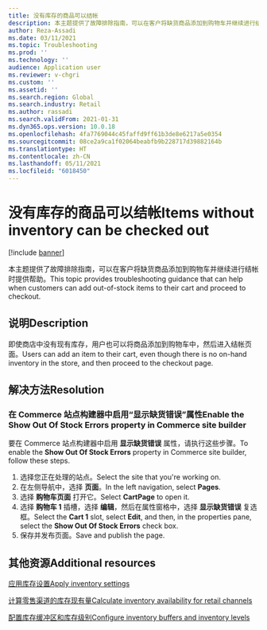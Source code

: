 ```yaml
---
title: 没有库存的商品可以结帐
description: 本主题提供了故障排除指南，可以在客户将缺货商品添加到购物车并继续进行结帐时提供帮助。
author: Reza-Assadi
ms.date: 03/11/2021
ms.topic: Troubleshooting
ms.prod: ''
ms.technology: ''
audience: Application user
ms.reviewer: v-chgri
ms.custom: ''
ms.assetid: ''
ms.search.region: Global
ms.search.industry: Retail
ms.author: rassadi
ms.search.validFrom: 2021-01-31
ms.dyn365.ops.version: 10.0.18
ms.openlocfilehash: 4fa7769044c45faffd9ff61b3de8e6217a5e0354
ms.sourcegitcommit: 08ce2a9ca1f02064beabfb9b228717d39882164b
ms.translationtype: HT
ms.contentlocale: zh-CN
ms.lasthandoff: 05/11/2021
ms.locfileid: "6018450"
---
```

# <a name="items-without-inventory-can-be-checked-out"></a><span data-ttu-id="6107e-103">没有库存的商品可以结帐</span><span class="sxs-lookup"><span data-stu-id="6107e-103">Items without inventory can be checked out</span></span>

[!include [banner](../../includes/banner.md)]

<span data-ttu-id="6107e-104">本主题提供了故障排除指南，可以在客户将缺货商品添加到购物车并继续进行结帐时提供帮助。</span><span class="sxs-lookup"><span data-stu-id="6107e-104">This topic provides troubleshooting guidance that can help when customers can add out-of-stock items to their cart and proceed to checkout.</span></span>

## <a name="description"></a><span data-ttu-id="6107e-105">说明</span><span class="sxs-lookup"><span data-stu-id="6107e-105">Description</span></span>

<span data-ttu-id="6107e-106">即使商店中没有现有库存，用户也可以将商品添加到购物车中，然后进入结帐页面。</span><span class="sxs-lookup"><span data-stu-id="6107e-106">Users can add an item to their cart, even though there is no on-hand inventory in the store, and then proceed to the checkout page.</span></span>

## <a name="resolution"></a><span data-ttu-id="6107e-107">解决方法</span><span class="sxs-lookup"><span data-stu-id="6107e-107">Resolution</span></span>

### <a name="enable-the-show-out-of-stock-errors-property-in-commerce-site-builder"></a><span data-ttu-id="6107e-108">在 Commerce 站点构建器中启用“显示缺货错误”属性</span><span class="sxs-lookup"><span data-stu-id="6107e-108">Enable the Show Out Of Stock Errors property in Commerce site builder</span></span>

<span data-ttu-id="6107e-109">要在 Commerce 站点构建器中启用 **显示缺货错误** 属性，请执行这些步骤。</span><span class="sxs-lookup"><span data-stu-id="6107e-109">To enable the **Show Out Of Stock Errors** property in Commerce site builder, follow these steps.</span></span>

1. <span data-ttu-id="6107e-110">选择您正在处理的站点。</span><span class="sxs-lookup"><span data-stu-id="6107e-110">Select the site that you're working on.</span></span>
1. <span data-ttu-id="6107e-111">在左侧导航中，选择 **页面**。</span><span class="sxs-lookup"><span data-stu-id="6107e-111">In the left navigation, select **Pages**.</span></span>
1. <span data-ttu-id="6107e-112">选择 **购物车页面** 打开它。</span><span class="sxs-lookup"><span data-stu-id="6107e-112">Select **CartPage** to open it.</span></span>
1. <span data-ttu-id="6107e-113">选择 **购物车 1** 插槽，选择 **编辑**，然后在属性窗格中，选择 **显示缺货错误** 复选框。</span><span class="sxs-lookup"><span data-stu-id="6107e-113">Select the **Cart 1** slot, select **Edit**, and then, in the properties pane, select the **Show Out Of Stock Errors** check box.</span></span>
1. <span data-ttu-id="6107e-114">保存并发布页面。</span><span class="sxs-lookup"><span data-stu-id="6107e-114">Save and publish the page.</span></span>

## <a name="additional-resources"></a><span data-ttu-id="6107e-115">其他资源</span><span class="sxs-lookup"><span data-stu-id="6107e-115">Additional resources</span></span>

[<span data-ttu-id="6107e-116">应用库存设置</span><span class="sxs-lookup"><span data-stu-id="6107e-116">Apply inventory settings</span></span>](../inventory-settings.md)

[<span data-ttu-id="6107e-117">计算零售渠道的库存现有量</span><span class="sxs-lookup"><span data-stu-id="6107e-117">Calculate inventory availability for retail channels</span></span>](../calculated-inventory-retail-channels.md)

[<span data-ttu-id="6107e-118">配置库存缓冲区和库存级别</span><span class="sxs-lookup"><span data-stu-id="6107e-118">Configure inventory buffers and inventory levels</span></span>](../inventory-buffers-levels.md)
